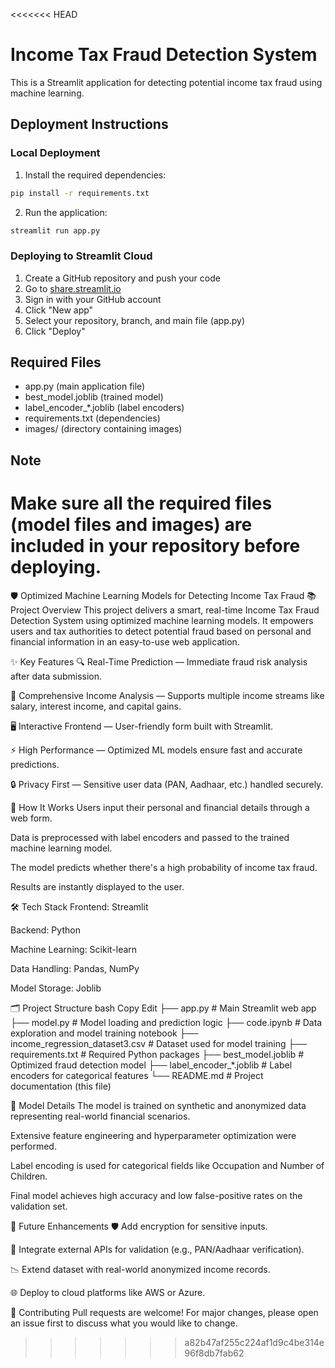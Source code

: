 <<<<<<< HEAD
# Income Tax Fraud Detection System

This is a Streamlit application for detecting potential income tax fraud using machine learning.

## Deployment Instructions

### Local Deployment
1. Install the required dependencies:
```bash
pip install -r requirements.txt
```

2. Run the application:
```bash
streamlit run app.py
```

### Deploying to Streamlit Cloud
1. Create a GitHub repository and push your code
2. Go to [share.streamlit.io](https://share.streamlit.io)
3. Sign in with your GitHub account
4. Click "New app"
5. Select your repository, branch, and main file (app.py)
6. Click "Deploy"

## Required Files
- app.py (main application file)
- best_model.joblib (trained model)
- label_encoder_*.joblib (label encoders)
- requirements.txt (dependencies)
- images/ (directory containing images)

## Note
Make sure all the required files (model files and images) are included in your repository before deploying. 
=======
🛡️ Optimized Machine Learning Models for Detecting Income Tax Fraud
📚 Project Overview
This project delivers a smart, real-time Income Tax Fraud Detection System using optimized machine learning models. It empowers users and tax authorities to detect potential fraud based on personal and financial information in an easy-to-use web application.

✨ Key Features
🔍 Real-Time Prediction — Immediate fraud risk analysis after data submission.

🏦 Comprehensive Income Analysis — Supports multiple income streams like salary, interest income, and capital gains.

🖥️ Interactive Frontend — User-friendly form built with Streamlit.

⚡ High Performance — Optimized ML models ensure fast and accurate predictions.

🔒 Privacy First — Sensitive user data (PAN, Aadhaar, etc.) handled securely.

🚀 How It Works
Users input their personal and financial details through a web form.

Data is preprocessed with label encoders and passed to the trained machine learning model.

The model predicts whether there's a high probability of income tax fraud.

Results are instantly displayed to the user.

🛠️ Tech Stack
Frontend: Streamlit

Backend: Python

Machine Learning: Scikit-learn

Data Handling: Pandas, NumPy

Model Storage: Joblib

🗂️ Project Structure
bash
Copy
Edit
├── app.py                     # Main Streamlit web app
├── model.py                   # Model loading and prediction logic
├── code.ipynb                  # Data exploration and model training notebook
├── income_regression_dataset3.csv  # Dataset used for model training
├── requirements.txt            # Required Python packages
├── best_model.joblib           # Optimized fraud detection model
├── label_encoder_*.joblib      # Label encoders for categorical features
└── README.md                   # Project documentation (this file)

🧠 Model Details
The model is trained on synthetic and anonymized data representing real-world financial scenarios.

Extensive feature engineering and hyperparameter optimization were performed.

Label encoding is used for categorical fields like Occupation and Number of Children.

Final model achieves high accuracy and low false-positive rates on the validation set.

📌 Future Enhancements
🛡️ Add encryption for sensitive inputs.

🧩 Integrate external APIs for validation (e.g., PAN/Aadhaar verification).

📉 Extend dataset with real-world anonymized income records.

🌐 Deploy to cloud platforms like AWS or Azure.

🤝 Contributing
Pull requests are welcome! For major changes, please open an issue first to discuss what you would like to change.

>>>>>>> a82b47af255c224af1d9c4be314e96f8db7fab62
